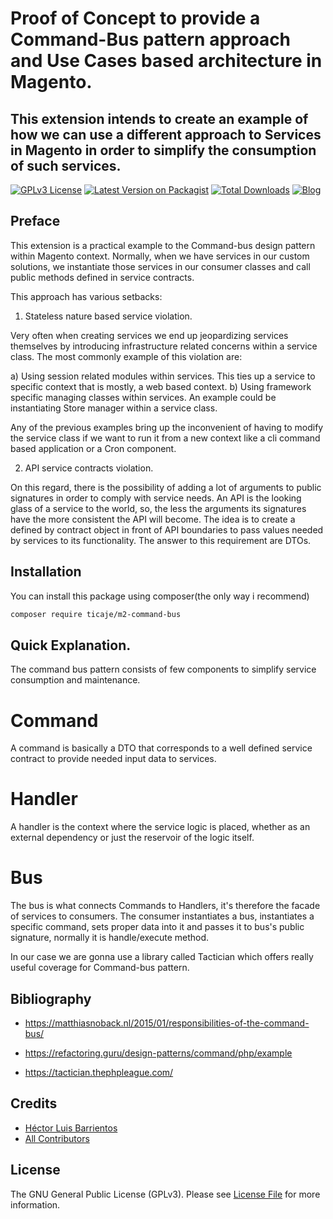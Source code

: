 # Proof of Concept to provide a Command-Bus pattern approach and Use Cases based architecture in Magento.
## This extension intends to create an example of how we can use a different approach to Services in Magento in order to simplify the consumption of such services.

[![GPLv3 License](https://img.shields.io/badge/license-GPLv3-marble.svg)](https://www.gnu.org/licenses/gpl-3.0.en.html)
[![Latest Version on Packagist](https://img.shields.io/packagist/v/ticaje/m2-command-bus.svg?style=flat-square)](https://packagist.org/packages/ticaje/m2-command-bus)
[![Total Downloads](https://img.shields.io/packagist/dt/ticaje/m2-command-bus.svg?style=flat-square)](https://packagist.org/packages/ticaje/m2-command-bus)
[![Blog](https://img.shields.io/badge/Blog-hectorbarrientos.com-magenta)](https://hectorbarrientos.com)

## Preface

This extension is a practical example to the Command-bus design pattern within Magento context.
Normally, when we have services in our custom solutions, we instantiate those services in our consumer classes and call public methods defined in service contracts.

This approach has various setbacks:

1. Stateless nature based service violation.

Very often when creating services we end up jeopardizing services themselves by introducing infrastructure related concerns within a service class.
The most commonly example of this violation are:

a) Using session related modules within services. This ties up a service to specific context that is mostly, a web based context.
b) Using framework specific managing classes within services. An example could be instantiating Store manager within a service class.

Any of the previous examples bring up the inconvenient of having to modify the service class if we want to run it from a new context like a cli command based application or a Cron component.


2. API service contracts violation.

On this regard, there is the possibility of adding a lot of arguments to public signatures in order to comply with service needs.
An API is the looking glass of a service to the world, so, the less the arguments its signatures have the more consistent the API will become.
The idea is to create a defined by contract object in front of API boundaries to pass values needed by services to its functionality.
The answer to this requirement are DTOs.


## Installation

You can install this package using composer(the only way i recommend)

```bash
composer require ticaje/m2-command-bus
```

## Quick Explanation.

The command bus pattern consists of few components to simplify service consumption and maintenance.

Command
=======

A command is basically a DTO that corresponds to a well defined service contract to provide needed input data to services.

Handler
=======

A handler is the context where the service logic is placed, whether as an external dependency or just the reservoir of the logic itself.

Bus
===

The bus is what connects Commands to Handlers, it's therefore the facade of services to consumers.
The consumer instantiates a bus, instantiates a specific command, sets proper data into it and passes it to bus's public signature, normally it is handle/execute method.

In our case we are gonna use a library called Tactician which offers really useful coverage for Command-bus pattern.

## Bibliography

- https://matthiasnoback.nl/2015/01/responsibilities-of-the-command-bus/

- https://refactoring.guru/design-patterns/command/php/example

- https://tactician.thephpleague.com/

## Credits

- [Héctor Luis Barrientos](https://github.com/ticaje)
- [All Contributors](../../contributors)

## License

The GNU General Public License (GPLv3). Please see [License File](LICENSE.md) for more information.
